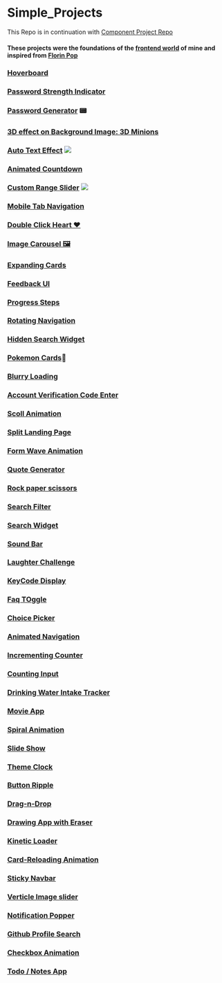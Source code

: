 # Simple_Projects
This Repo is in continuation with [Component Project Repo](https://github.com/Rahul4dev/Component-Projects)

#### These projects were the foundations of the [frontend world]() of mine and inspired from [Florin Pop](https://www.florin-pop.com/blog/2019/09/100-days-100-projects/)


### [Hoverboard](https://github.com/Rahul4dev/Simple_Projects/tree/hoverBoard)  
### [Password Strength Indicator](https://github.com/Rahul4dev/Simple_Projects/tree/PasswordStrengthIndicator) 
### [Password Generator](https://github.com/Rahul4dev/Simple_Projects/tree/PasswordGenerator) 📟 
### [3D effect on Background Image: 3D Minions](https://github.com/Rahul4dev/Simple_Projects/tree/3D_Minions)
### [Auto Text Effect](https://github.com/Rahul4dev/Simple_Projects/tree/AutoTextEffect) ![](https://media.giphy.com/media/THR0IKB4QfgAp7P7ln/giphy.gif)  
### [Animated Countdown](https://github.com/Rahul4dev/Simple_Projects/tree/CountDownAnimation)
### [Custom Range Slider](https://github.com/Rahul4dev/Simple_Projects/tree/RangeSlider) ![](https://media.giphy.com/media/du2ovdP0h1T04KROOx/giphy.gif)
### [Mobile Tab Navigation](https://github.com/Rahul4dev/Simple_Projects/tree/TabNavigation)
 ### [Double Click Heart ❤](https://github.com/Rahul4dev/Simple_Projects/tree/DoubleClickHeart)
 ### [Image Carousel 🖼 ](https://github.com/Rahul4dev/Simple_Projects/tree/ImageCarousel)
  ### [Expanding Cards](https://github.com/Rahul4dev/Simple_Projects/tree/Expanding_Card)
  ### [Feedback UI](https://github.com/Rahul4dev/Simple_Projects/tree/FeedbackUI)
   ### [Progress Steps](https://github.com/Rahul4dev/Simple_Projects/tree/Progress_Steps)
  ### [Rotating Navigation](https://github.com/Rahul4dev/Simple_Projects/tree/Rotating-Navigation)
 ### [Hidden Search Widget](https://github.com/Rahul4dev/Simple_Projects/blob/Search-Widget)
 ### [Pokemon Cards](https://github.com/Rahul4dev/Simple_Projects/tree/Pokedex)🔴
   ### [Blurry Loading](https://github.com/Rahul4dev/Simple_Projects/tree/Blur-Loading)
   ### [Account Verification Code Enter](https://github.com/Rahul4dev/Simple_Projects/tree/VerificationCode)
  ### [Scoll Animation](https://github.com/Rahul4dev/Simple_Projects/tree/ScrollAnimation)
   ### [Split Landing Page](https://github.com/Rahul4dev/Simple_Projects/tree/split-landing-page)
  ### [Form Wave Animation](https://github.com/Rahul4dev/Simple_Projects/tree/WaveForm-Input)
   ### [Quote Generator](https://github.com/Rahul4dev/Simple_Projects/tree/Quote_Generator)
   ### [Rock paper scissors](https://github.com/Rahul4dev/Simple_Projects/tree/Rock-paper-scissors)
   ### [Search Filter](https://github.com/Rahul4dev/Simple_Projects/tree/Seach_Filter)
  ### [Search Widget](https://github.com/Rahul4dev/Simple_Projects/tree/Search-Widget)
 ### [Sound Bar](https://github.com/Rahul4dev/Simple_Projects/tree/Sound_Bar)
  ### [Laughter Challenge](https://github.com/Rahul4dev/Simple_Projects/tree/LaughterChallenge)
  ### [KeyCode Display](https://github.com/Rahul4dev/Simple_Projects/tree/keyCodesDisplay)
  ### [Faq TOggle](https://github.com/Rahul4dev/Simple_Projects/tree/FAQ-Toggle)
  ### [Choice Picker](https://github.com/Rahul4dev/Simple_Projects/tree/ChoicePicker)
  ### [Animated Navigation](https://github.com/Rahul4dev/Simple_Projects/tree/Animated-Nav)
  ### [Incrementing Counter](https://github.com/Rahul4dev/Simple_Projects/tree/Incrementing-Counter)
  ### [Counting Input](https://github.com/Rahul4dev/Simple_Projects/tree/CountingInput)
  ### [Drinking Water Intake Tracker](https://github.com/Rahul4dev/Simple_Projects/tree/DrinkWater-IntakeChecker)
  ### [Movie App](https://github.com/Rahul4dev/Simple_Projects/tree/MovieApp)
   ### [Spiral Animation](https://github.com/Rahul4dev/Simple_Projects/tree/Spiral-Animation)
  ### [Slide Show](https://github.com/Rahul4dev/Simple_Projects/tree/SlideShow)
   ### [Theme Clock](https://github.com/Rahul4dev/Simple_Projects/tree/ThemeClock)
   ### [Button Ripple](https://github.com/Rahul4dev/Simple_Projects/tree/ButtonRipple)
   ### [Drag-n-Drop](https://github.com/Rahul4dev/Simple_Projects/tree/Drag-n-Drop)
   ### [Drawing App with Eraser](https://github.com/Rahul4dev/Simple_Projects/tree/DrawingApp)
  ### [Kinetic Loader](https://github.com/Rahul4dev/Simple_Projects/tree/Kinetic-Loader)
  ### [Card-Reloading Animation](https://github.com/Rahul4dev/Simple_Projects/tree/Card-Reloading-Animation)
   ### [Sticky Navbar](https://github.com/Rahul4dev/Simple_Projects/tree/StickyNavbar)
  ### [Verticle Image slider](https://github.com/Rahul4dev/Simple_Projects/tree/ImageSlider)
   ### [Notification Popper](https://github.com/Rahul4dev/Simple_Projects/tree/NotificationPopper)
  ### [Github Profile Search](https://github.com/Rahul4dev/Simple_Projects/tree/githubProfileSearch)
   ### [Checkbox Animation](https://github.com/Rahul4dev/Simple_Projects/tree/CannotCheckAll)
   ### [Todo / Notes App](https://github.com/Rahul4dev/Simple_Projects/tree/Notes_App)
   ### []()
   ### []()
